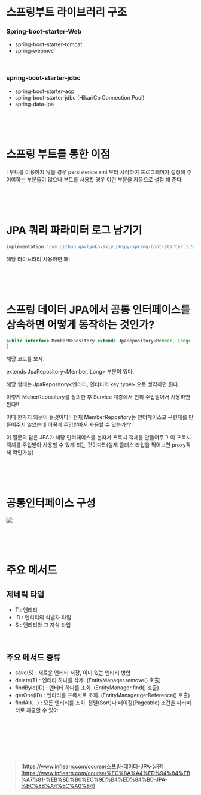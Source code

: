 # 스프링부트 라이브러리 구조

### Spring-boot-starter-Web

- spring-boot-starter-tomcat
- spring-webmvc

<br/>

### spring-boot-starter-jdbc

- spring-boot-starter-aop
- spring-boot-starter-jdbc (HikariCp Connection Pool)
- spring-data-jpa

<br/><br/><br/>

# 스프링 부트를 통한 이점

: 부트를 이용하지 않을 경우 persistence.xml 부터 시작하여 프로그래머가 설정해 주어야하는 부분들이 많으나 부트를 사용할 경우 이런 부분을 자동으로 설정 해 준다.

<br/><br/><br/>

# JPA 쿼리 파라미터 로그 남기기

```bash
implementation 'com.github.gavlyukovskiy:p6spy-spring-boot-starter:1.5.7'
```

해당 라이브러리 사용하면 돼!

<br/><br/><br/>

# 스프링 데이터 JPA에서 공통 인터페이스를 상속하면 어떻게 동작하는 것인가?

```java
public interface MemberRepository extends JpaRepository<Member, Long> {
}
```

해당 코드를 보자.

extends JpaRepository<Member, Long> 부분이 있다.

해당 형태는 JpaRepository<엔티티, 엔티티의 key type> 으로 생각하면 된다.

이렇게 MeberRepository를 정의한 후 Service 계층에서 편히 주입받아서 사용하면 된다!!

이때 한가지 의문이 들것이다!! 현재 MemberRepository는 인터페이스고 구현체를 만들어주지 않았는데 어떻게 주입받아서 사용할 수 있는가??

이 질문의 답은 JPA가 해당 인터페이스를 본따서 프록시 객체를 만들어주고 이 프록시 객체를 주입받아 사용할 수 있게 되는 것이다!! (실제 클래스 타입을 찍어보면 proxy객체 확인가능)

<br/><br/><br/>

# 공통인터페이스 구성

![](https://backtony.github.io/assets/img/post/jpa/datajpa//1-1.PNG)

<br/><br/><br/>

# 주요 메서드

## 제네릭 타입

- T : 엔티티
- ID : 엔티티의 식별자 타입
- S : 엔티티와 그 자식 타입

<br/>

## 주요 메서드 종류

- save(S) : 새로운 엔티티 저장, 이미 있는 엔티티 병합
- delete(T) : 엔티티 하나를 삭제. (EntityManager.remove() 호출)
- findById(ID) : 엔티티 하나를 조회. (EntityManager.find() 호출)
- getOne(ID) : 엔티티를 프록시로 조회. (EntityManager.getReference() 호출)
- findAll(...) : 모든 엔티티를 조회. 정렬(Sort)나 페이징(Pageable) 조건을 파라미터로 제공할 수 있어

<br/><br/><br/><br/><br/><br/>

> [https://www.inflearn.com/course/스프링-데이터-JPA-실전](https://www.inflearn.com/course/%EC%8A%A4%ED%94%84%EB%A7%81-%EB%8D%B0%EC%9D%B4%ED%84%B0-JPA-%EC%8B%A4%EC%A0%84)

